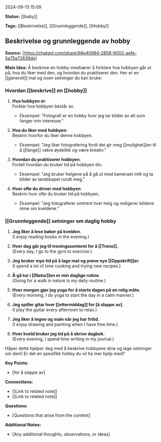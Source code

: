 2024-09-13 15:09

**Status:** [[baby]]

**Tags:** [[Beskrivelse]], [[Grunnleggende]], [[Hobby]]

## Beskrivelse og grunnleggende av hobby



**Source:** [https://chatgpt.com/share/66e40984-2858-8002-aefe-5a75a72836de]

**Main Idea:** 
Å beskrive en hobby innebærer å forklare hva hobbyen går ut på, hva du liker med den, og hvordan du praktiserer den. Her er en [[generell]] mal og noen setninger du kan bruke:

### Hvordan [[beskrive]] en [[hobby]]

1. **Hva hobbyen er**:  
   Forklar hva hobbyen består av.  
   - Eksempel: "Fotografi er en hobby hvor jeg tar bilder av alt som fanger min interesse."

2. **Hva du liker med hobbyen**:  
   Beskriv hvorfor du liker denne hobbyen.  
   - Eksempel: "Jeg liker fotografering fordi det gir meg [[mulighet]]en til å [[fange]] vakre øyeblikk og være kreativ."

3. **Hvordan du praktiserer hobbyen**:  
   Fortell hvordan du bruker tid på hobbyen din.  
   - Eksempel: "Jeg bruker helgene på å gå ut med kameraet mitt og ta bilder av landskapet rundt meg."

4. **Hvor ofte du driver med hobbyen**:  
   Beskriv hvor ofte du bruker tid på hobbyen.  
   - Eksempel: "Jeg fotograferer omtrent hver helg og redigerer bildene mine om kveldene."

### [[Grunnleggende]] setninger om daglig hobby

1. **Jeg liker å lese bøker på kvelden.**  
   (I enjoy reading books in the evening.)

2. **Hver dag går jeg til treningssenteret for å [[Trene]].**  
   (Every day, I go to the gym to exercise.)

3. **Jeg bruker mye tid på å lage mat og prøve nye [[Oppskrift]]er.**  
   (I spend a lot of time cooking and trying new recipes.)

4. **Å gå tur i [[Natur]]en er min daglige rutine.**  
   (Going for a walk in nature is my daily routine.)

5. **Hver morgen gjør jeg yoga for å starte dagen på en rolig måte.**  
   (Every morning, I do yoga to start the day in a calm manner.)

6. **Jeg spiller gitar hver [[ettermiddag]] for [å slappe av].**  
   (I play the guitar every afternoon to relax.)

7. **Jeg liker å tegne og male når jeg har fritid.**  
   (I enjoy drawing and painting when I have free time.)

8. **Hver kveld bruker jeg tid på å skrive dagbok.**  
   (Every evening, I spend time writing in my journal.)

Håper dette hjelper deg med å beskrive hobbyene dine og lage setninger om dem! Er det en spesifikk hobby du vil ha mer hjelp med?

**Key Points:**

- [for å slappe av]

**Connections:**

- [[Link to related note]]
- [[Link to related note]]

**Questions:**

- [Questions that arise from the content]

**Additional Notes:**

- [Any additional thoughts, observations, or ideas]